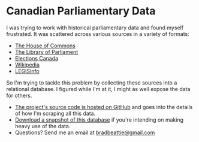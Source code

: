 # Canadian Parliamentary Data

I was trying to work with historical parliamentary data and found myself frustrated. It was scattered
across various sources in a variety of formats:


* [The House of Commons](http://www.ourcommons.ca)
* [The Library of Parliament](https://lop.parl.ca)
* [Elections Canada](http://www.elections.ca)
* [Wikipedia](https://en.wikipedia.org/wiki/List_of_Canadian_federal_general_elections)
* [LEGISinfo](http://www.parl.ca/LegisInfo)

So I'm trying to tackle this problem by collecting these sources into a relational database. I figured
while I'm at it, I might as well expose the data for others.

* [The project's source code is hosted on GitHub](https://github.com/bradbeattie/canadian-parlimentarty-data) and goes into the details of how I'm scraping all this data.
* [Download a snapshot of this database](https://github.com/bradbeattie/canadian-parlimentarty-data/raw/master/populated.sql.xz) if you're intending on making heavy use of the data.
* Questions? Send me an email at [bradbeattie@gmail.com](mailto:bradbeattie@gmail.com)
